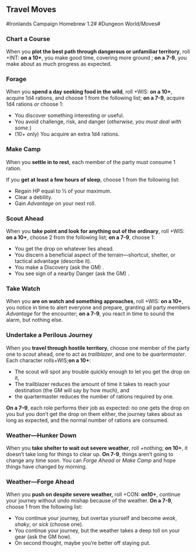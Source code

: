## Travel Moves
#Ironlands Campaign Homebrew 1.2#
#Dungeon World/Moves#
### Chart a Course
When you **plot the best path through dangerous or unfamiliar territory**, roll +INT: **on a 10+**, you make good time, covering more ground ; **on a 7-9**, you make about as much progress as expected. 
### Forage
When you **spend a day seeking food in the wild**, roll +WIS: **on a 10+**, acquire 1d4 rations, and choose 1 from the following list; **on a 7-9**, acquire 1d4 rations *or* choose 1:

* You discover something interesting or useful.
* You avoid challenge, risk, and danger (*otherwise, you must deal with some.*)
* (10+ only) You acquire an extra 1d4 rations. 
### Make Camp
When you **settle in to rest**, each member of the party must consume 1 ration.
 
If you **get at least a few hours of sleep**, choose 1 from the following list:

* Regain HP equal to ½ of your  maximum.
* Clear a debility.
* Gain *Advantage* on your next roll.
### Scout Ahead
When you **take point and look for anything out of the ordinary**, roll +WIS: **on a 10+**, choose 2 from the following list; **on a 7-9**, choose 1:

* You get the drop on whatever lies ahead.
* You discern a beneficial aspect of the terrain—shortcut, shelter, or tactical advantage (describe it).
* You make a Discovery (ask the GM) .
* You see sign of a nearby Danger (ask the GM) .
### Take Watch
When you **are on watch and something approaches**, roll +WIS: **on a 10+**, you notice in time to alert everyone and prepare, granting all party members *Advantage* for the encounter; **on a 7-9**, you react in time to sound the alarm, but nothing else. 
### Undertake a Perilous Journey
When you **travel through hostile territory**, choose one member of the party one to *scout* ahead, one to act as *trailblazer*, and one to be *quartermaster*. Each character rolls+WIS;**on a 10+**:

* The scout will spot any trouble quickly enough to let you get the 
drop on it,
* The trailblazer reduces the amount of time it takes to reach your 
destination (the GM will say by how much), and
* the quartermaster reduces the number of rations required by one. 

**On a 7–9**, each role performs their job as expected: no one gets the drop on you but you don’t get the drop on them either, the journey takes about as long as expected, and the normal number of rations are consumed.
### Weather—Hunker Down
When you **take shelter to wait out severe weather**, roll +nothing; **on 10+**, it doesn’t take long for things to clear up. **On 7-9**, things aren’t going to change any time soon. You can *Forge Ahead* or *Make Camp* and hope things have changed by morning. 
### Weather—Forge Ahead
When you **push on despite severe weather,** roll +CON: **on10+**, continue your journey without undo mishap because of the weather. **On a 7-9**, choose 1 from the following list:

* You continue your journey, but overtax yourself and become *weak*, *shaky*, or *sick* (choose one).
* You continue your journey, but the weather takes a deep toll on your gear (ask the GM how). 
* On second thought, maybe you’re better off staying put. 
